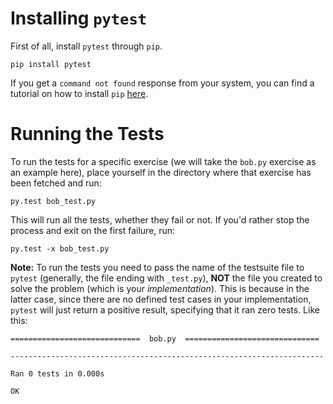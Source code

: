 # Installing `pytest`

First of all, install `pytest` through `pip`.
```
pip install pytest
```
If you get a `command not found` response from your system, you can find a tutorial on how to install `pip`   [here](https://pip.pypa.io/en/stable/installing/).

# Running the Tests

To run the tests for a specific exercise (we will take the `bob.py` exercise as an example here), place yourself in the directory where that exercise has been fetched and run:

```
py.test bob_test.py
```

This will run all the tests, whether they fail or not. If you'd rather stop the process and exit on the first failure, run:

```
py.test -x bob_test.py
```

**Note:** To run the tests you need to pass the name of the testsuite file to `pytest` (generally, the file ending with `_test.py`), **NOT** the file you created to solve the problem (which is your _implementation_). This is because in the latter case, since there are no defined test cases in your implementation, `pytest` will just return a positive result, specifying that it ran zero tests. Like this:

```
=============================  bob.py  ==============================

----------------------------------------------------------------------

Ran 0 tests in 0.000s

OK
```
